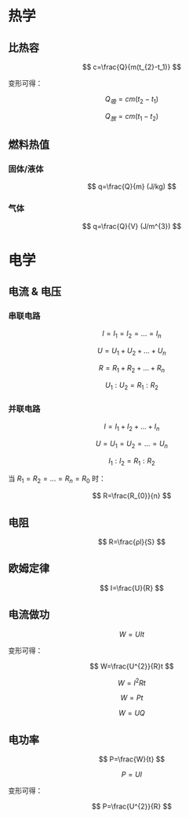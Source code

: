 # 热学

## 比热容

$$
c=\frac{Q}{m(t_{2}-t_1)} 
$$

变形可得：

$$
Q_{吸}=cm(t_{2}-t_{1})
$$

$$
Q_{放}=cm(t_{1}-t_{2})
$$

## 燃料热值

### 固体/液体

$$
q=\frac{Q}{m} (J/kg)
$$

### 气体

$$
q=\frac{Q}{V} (J/m^{3})
$$

# 电学

## 电流 & 电压

### 串联电路

$$
I=I_{1}=I_{2}=...=I_{n}
$$

$$
U=U_{1}+U_{2}+...+U_{n}
$$

$$
R=R_{1}+R_{2}+...+R_{n}
$$

$$
U_{1}:U_{2}=R_{1}:R_{2}
$$

### 并联电路

$$
I=I_{1}+I_{2}+...+I_{n}
$$

$$
U=U_{1}=U_{2}=...=U_{n}
$$

$$
I_{1}:I_{2}=R_{1}:R_{2}
$$

当 $R_{1}=R_{2}=...=R_{n}=R_{0}$ 时：

$$
R=\frac{R_{0}}{n}
$$

## 电阻

$$
R=\frac{ρl}{S}
$$

## 欧姆定律

$$
I=\frac{U}{R}
$$

## 电流做功

$$
W=UIt
$$

变形可得：

$$
W=\frac{U^{2}}{R}t
$$

$$
W=I^{2}Rt
$$

$$
W=Pt
$$

$$
W=UQ
$$

## 电功率

$$
P=\frac{W}{t}
$$

$$
P=UI
$$

变形可得：

$$
P=\frac{U^{2}}{R}
$$